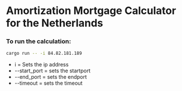 # Amortization Mortgage Calculator for the Netherlands

### To run the calculation:

```bash
cargo run -- -i 84.82.181.189
```



- i = Sets the ip address
- --start_port = sets the startport
- --end_port = sets the endport
- --timeout = sets the timeout


